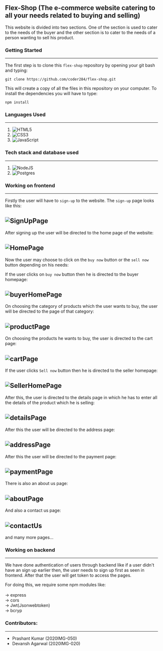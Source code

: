 ##  Flex-Shop (The e-commerce website catering to all your needs related to buying and selling)
This website is divided into two sections. One of the section is used to cater to the needs of the buyer and the 
other section is to cater to the needs of a person wanting to sell his product.                      
### Getting Started
---
The first step is to clone this `flex-shop` repository by opening your git bash and typing:
```
git clone https://github.com/coder284/flex-shop.git
```
This will create a copy of all the files in this repository on your computer.
To install the dependencies you will have to type:
```
npm install
```
### Languages Used
---
1.  <img alt="HTML5" src="https://img.shields.io/badge/html5-%23E34F26.svg?style=for-the-badge&logo=html5&logoColor=white"/>

2.  <img alt="CSS3" src="https://img.shields.io/badge/css3-%231572B6.svg?style=for-the-badge&logo=css3&logoColor=white"/>

3.  <img alt="JavaScript" src="https://img.shields.io/badge/javascript-%23323330.svg?style=for-the-badge&logo=javascript&logoColor=%23F7DF1E"/>

### Tech stack and database used
---
1.  <img alt="NodeJS" src="https://img.shields.io/badge/node.js-%2343853D.svg?style=for-the-badge&logo=node-dot-js&logoColor=white"/>

2.  <img alt="Postgres" src ="https://img.shields.io/badge/postgres-%23316192.svg?style=for-the-badge&logo=postgresql&logoColor=white"/>

### Working on frontend
---
Firstly the user will have to `sign-up` to the website.
The `sign-up` page looks like this:

![SignUpPage](/Devansh-new/images%20(1)/Screenshot%20(231).png)
---


After signing up the user will be directed to the home page of the website:

![HomePage](/Devansh-new/images%20(1)/Screenshot%20(223).png)
---

Now the user may choose to click on the `buy now` button or the `sell now` button depending on his needs:

If the user clicks on `buy now` button then he is directed to the buyer homepage:

![buyerHomePage](/Devansh-new/images%20(1)/Screenshot%20(222).png)
---

On choosing the category of products which the user wants to buy, the user will be directed to the page of that category:

![productPage](/Devansh-new/images%20(1)/Screenshot%20(230).png)
---

On choosing the products he wants to buy, the user is directed to the cart page:

![cartPage](/Devansh-new/images%20(1)/Screenshot%20(228).png)
---


If the user clicks `Sell now` button then he is directed to the seller homepage:

![SellerHomePage](/Devansh-new/images%20(1)/Screenshot%20(224).png)
---

After this, the user is directed to the details page in which he has to enter all the details of the product which he is selling:

![detailsPage](/Devansh-new/images%20(1)/Screenshot%20(225).png)
---

After this the user will be directed to the address page:

![addressPage](/Devansh-new/images%20(1)/Screenshot%20(226).png)
---

After this the user will be directed to the payment page:

![paymentPage](/Devansh-new/images%20(1)/Screenshot%20(227).png)
---

There is also an about us page:

![aboutPage](/Devansh-new/images%20(1)/Screenshot%20(233).png)
---

And also a contact us page:

![contactUs](/Devansh-new/images%20(1)/Screenshot%20(232).png)
---


and many more pages...

### Working on backend
---

We have done authentication of users through backend like if a user didn't have an sign up earlier then, the user needs to sign up first as seen in frontend.
After that the user will get token to access the pages.

For doing this, we require some npm modules like:<br><br>
-> express<br>
-> cors<br>
-> Jwt(Jsonwebtoken)<br>
-> bcryp<br>

### Contributors:
---
- Prashant Kumar (2020IMG-050)
- Devansh Agarwal (2020IMG-020)




